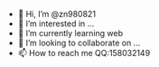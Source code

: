 - 👋 Hi, I’m @zn980821
- 👀 I’m interested in ...
- 🌱 I’m currently learning web
- 💞️ I’m looking to collaborate on ...
- 📫 How to reach me QQ:158032149

<!---
zn980821/zn980821 is a ✨ special ✨ repository because its `README.md` (this file) appears on your GitHub profile.
You can click the Preview link to take a look at your changes.
--->
